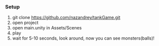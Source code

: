 ### Setup ###

1. git clone https://github.com/nazandrey/tankGame.git
2. open project
3. open main.unity in Assets/Scenes
4. play
5. wait for 5-10 seconds, look around, now you can see monsters(balls)!
